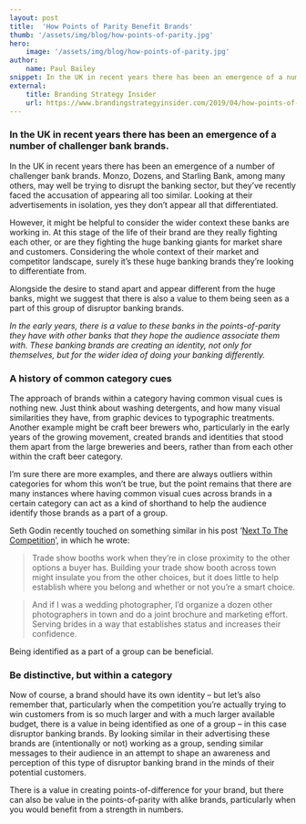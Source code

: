 ```yaml
---
layout: post
title:  'How Points of Parity Benefit Brands'
thumb: '/assets/img/blog/how-points-of-parity.jpg'
hero: 
    image: '/assets/img/blog/how-points-of-parity.jpg'
author: 
    name: Paul Bailey
snippet: In the UK in recent years there has been an emergence of a number of challenger bank brands.
external:
    title: Branding Strategy Insider
    url: https://www.brandingstrategyinsider.com/2019/04/how-points-of-parity-benefit-brands.html#.XbhyoUX7RTY
---
```


### In the UK in recent years there has been an emergence of a number of challenger bank brands.

In the UK in recent years there has been an emergence of a number of challenger bank brands. Monzo, Dozens, and Starling 
Bank, among many others, may well be trying to disrupt the banking sector, but they’ve recently faced the accusation of 
appearing all too similar. Looking at their advertisements in isolation, yes they don’t appear all that differentiated.

However, it might be helpful to consider the wider context these banks are working in. At this stage of the life of 
their brand are they really fighting each other, or are they fighting the huge banking giants for market share and 
customers. Considering the whole context of their market and competitor landscape, surely it’s these huge banking brands 
they’re looking to differentiate from.

Alongside the desire to stand apart and appear different from the huge banks, might we suggest that there is also a 
value to them being seen as a part of this group of disruptor banking brands.

_In the early years, there is a value to these banks in the points-of-parity they have with other banks that they hope 
the audience associate them with. These banking brands are creating an identity, not only for themselves, but for the 
wider idea of doing your banking differently._

### A history of common category cues

The approach of brands within a category having common visual cues is nothing new. Just think about washing detergents, 
and how many visual similarities they have, from graphic devices to typographic treatments. Another example might be 
craft beer brewers who, particularly in the early years of the growing movement, created brands and identities that 
stood them apart from the large breweries and beers, rather than from each other within the craft beer category.

I’m sure there are more examples, and there are always outliers within categories for whom this won’t be true, but the 
point remains that there are many instances where having common visual cues across brands in a certain category can act 
as a kind of shorthand to help the audience identify those brands as a part of a group.

Seth Godin recently touched on something similar in his post 
‘<a href="https://seths.blog/2019/04/next-to-the-competition-2/" target="_blank">Next To The Competition</a>’, in which 
he wrote: 

>Trade show booths work when they’re in close proximity to the other options a buyer has. Building your trade show 
booth across town might insulate you from the other choices, but it does little to help establish where you belong and 
whether or not you’re a smart choice.

>And if I was a wedding photographer, I’d organize a dozen other photographers in town and do a joint brochure and 
marketing effort. Serving brides in a way that establishes status and increases their confidence.

Being identified as a part of a group can be beneficial.

### Be distinctive, but within a category

Now of course, a brand should have its own identity – but let’s also remember that, particularly when the competition 
you’re actually trying to win customers from is so much larger and with a much larger available budget, there is a value 
in being identified as one of a group – in this case disruptor banking brands. By looking similar in their advertising 
these brands are (intentionally or not) working as a group, sending similar messages to their audience in an attempt to 
shape an awareness and perception of this type of disruptor banking brand in the minds of their potential customers.

There is a value in creating points-of-difference for your brand, but there can also be value in the points-of-parity 
with alike brands, particularly when you would benefit from a strength in numbers.